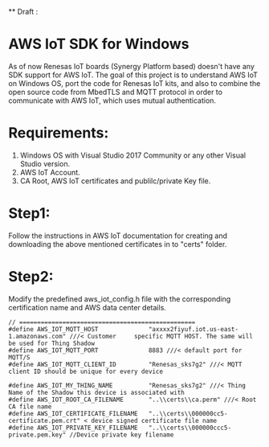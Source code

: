 ** Draft :

# AWS IoT SDK for Windows 
As of now Renesas IoT boards (Synergy Platform based) doesn't have any SDK support for AWS IoT.  The goal of this project is to understand AWS IoT on Windows OS, port the code for Renesas IoT kits, and also to combine the open source code from MbedTLS and  MQTT protocol in order to communicate with AWS IoT, which uses mutual authentication. 

# Requirements:

1.   Windows OS with Visual Studio 2017 Community or any other Visual Studio version.
2.   AWS IoT Account.  
3.   CA Root, AWS IoT certificates and publilc/private Key file. 

# Step1: 
Follow the instructions in AWS IoT documentation for creating  and downloading the above mentioned certificates in to "certs" folder.

# Step2:
 Modify the predefined aws_iot_config.h  file with the corresponding certification name and AWS data center details.

    // =================================================
    #define AWS_IOT_MQTT_HOST              "axxxx2fiyuf.iot.us-east-1.amazonaws.com" ///< Customer     specific MQTT HOST. The same will be used for Thing Shadow
    #define AWS_IOT_MQTT_PORT              8883 ///< default port for MQTT/S
    #define AWS_IOT_MQTT_CLIENT_ID         "Renesas_sks7g2" ///< MQTT client ID should be unique for every device

    #define AWS_IOT_MY_THING_NAME          "Renesas_sks7g2" ///< Thing Name of the Shadow this device is associated with
    #define AWS_IOT_ROOT_CA_FILENAME       "..\\certs\\ca.perm" ///< Root CA file name
    #define AWS_IOT_CERTIFICATE_FILENAME   "..\\certs\\000000cc5-certificate.pem.crt" < device signed certificate file name
    #define AWS_IOT_PRIVATE_KEY_FILENAME   "..\\certs\\000000ccc5-private.pem.key" //Device private key filename












